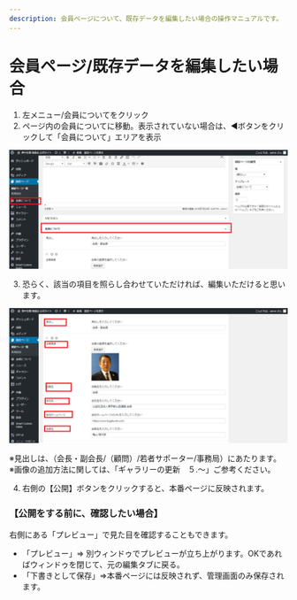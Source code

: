 ```yaml
---
description: 会員ページについて、既存データを編集したい場合の操作マニュアルです。
---
```


# 会員ページ/既存データを編集したい場合

1.  左メニュー/会員についてをクリック
2. ページ内の会員についてに移動。表示されていない場合は、◀ボタンをクリックして「会員について」エリアを表示

![](.gitbook/assets/fireshot-capture-77-pjiwo-saito-httphokut-osakuranejpwpwp-adminpostphp%20%281%29.png)

3. 恐らく、該当の項目を照らし合わせていただければ、編集いただけると思います。

![](.gitbook/assets/fireshot-capture-74-pjiwo-saito-httphokut-osakuranejpwpwp-adminpostphp.png)

※見出しは、（会長・副会長/（顧問）/若者サポーター/事務局）にあたります。  
※画像の追加方法に関しては、「ギャラリーの更新　５.～」ご参考ください。

4. 右側の【公開】ボタンをクリックすると、本番ページに反映されます。

### 【公開をする前に、確認したい場合】

右側にある「プレビュー」で見た目を確認することもできます。

* 「プレビュー」⇒ 別ウィンドゥでプレビューが立ち上がります。OKであればウィンドゥを閉じて、元の編集タブに戻る。
* 「下書きとして保存」⇒本番ページには反映されず、管理画面のみ保存されます。

